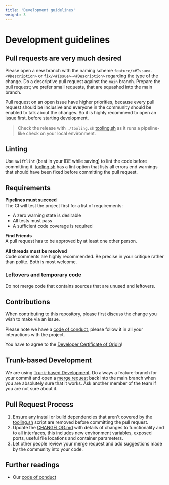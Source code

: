 ```yaml
---
title: 'Development guidelines'
weight: 3
---
```


# Development guidelines

## Pull requests are very much desired

Please open a new branch with the naming scheme `feature/<#Issue>-<#Description>` or `fix/<#Issue>-<#Description>`
regarding the type of the change. Do a descriptive pull request against the `main` branch. Prepare the pull request;
we prefer small requests, that are squashed into the main branch.

Pull request on an open issue have higher priorities, because every pull request should be inclusive and everyone in the
community should be enabled to talk about the changes. So it is highly recommend to open an issue first, before starting
development.

> Check the release with `./tooling.sh` [tooling.sh](/contribution/tooling) as it runs a pipeline-like check on
> your local environment.

## Linting

Use `swiftlint` (best in your IDE while saving) to lint the code before committing it.
[tooling.sh](/contribution/tooling) has a lint option that lists all errors end warnings that should have been fixed
before committing the pull request.

## Requirements

**Pipelines must succeed**  
The CI will test the project first for a list of requirements:

- A zero warning state is desirable
- All tests must pass
- A sufficient code coverage is required

**Find Friends**    
A pull request has to be approved by at least one other person.

**All threads must be resolved**    
Code comments are highly recommended. Be precise in your critique rather than polite. Both is most welcome.

### Leftovers and temporary code

Do not merge code that contains sources that are unused and leftovers.

## Contributions

When contributing to this repository, please first discuss the change you wish to make via
an issue.

Please note we have a [code of conduct](/contribution/codeofconduct), please follow it in all your interactions with the
project.

You have to agree to the [Developer Certificate of Origin](/contribution/certificate_of_origin)!

## Trunk-based Development

We are using [Trunk-based Development](https://trunkbaseddevelopment.com). Do always a feature-branch for your
commit and open a [merge request](https://docs.gitlab.com/ee/user/project/merge_requests/) back into
the main branch when you are absolutely sure that it works. Ask another member of the team if you are not sure about it.

## Pull Request Process

1. Ensure any install or build dependencies that aren't covered by the [tooling.sh](/contribution/tooling) script are
   removed before committing the pull request.
2. Update the [CHANGELOG.md](/CHANGELOG.md) with details of changes to functionality and to all interfaces, this
   includes new environment variables, exposed ports, useful file locations and container parameters.
3. Let other people review your merge request and add suggestions made by the community into your code.

## Further readings

- Our [code of conduct](/contribution/codeofconduct)
